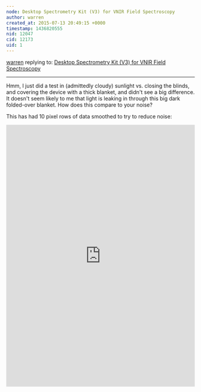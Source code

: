 ```yaml
---
node: Desktop Spectrometry Kit (V3) for VNIR Field Spectroscopy
author: warren
created_at: 2015-07-13 20:49:15 +0000
timestamp: 1436820555
nid: 12047
cid: 12173
uid: 1
---
```




[warren](../profile/warren) replying to: [Desktop Spectrometry Kit (V3) for VNIR Field Spectroscopy](../notes/lukebrown/07-11-2015/desktop-spectrometry-kit-v3-for-vnir-field-spectroscopy)

----
Hmm, I just did a test in (admittedly cloudy) sunlight vs. closing the blinds, and covering the device with a thick blanket, and didn't see a big difference. It doesn't seem likely to me that light is leaking in through this big dark folded-over blanket. How does this compare to your noise? 

This has had 10 pixel rows of data smoothed to try to reduce noise:

<iframe width='100%' height='700px' style='border:none;' src='https://spectralworkbench.org/sets/embed2/2445'></iframe>